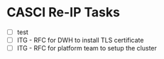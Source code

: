 CASCI Re-IP Tasks
=================

* [ ] test
* [ ] ITG - RFC for DWH to install TLS certificate
* [ ] ITG - RFC for platform team to setup the cluster
